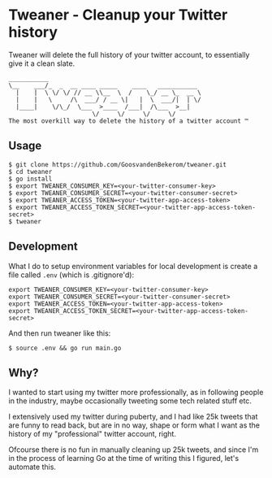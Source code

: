 # Tweaner - Cleanup your Twitter history

Tweaner will delete the full history of your twitter account,
to essentially give it a clean slate.

```
___________
\__    ___/_  _  __ ____ _____    ____   ___________
  |    |  \ \/ \/ // __ \\__  \  /    \_/ __ \_  __ \
  |    |   \     /\  ___/ / __ \|   |  \  ___/|  | \/
  |____|    \/\_/  \___  >____  /___|  /\___  >__|
                       \/     \/     \/     \/
The most overkill way to delete the history of a twitter account ™
```

## Usage

```
$ git clone https://github.com/GoosvandenBekerom/tweaner.git
$ cd tweaner
$ go install
$ export TWEANER_CONSUMER_KEY=<your-twitter-consumer-key>
$ export TWEANER_CONSUMER_SECRET=<your-twitter-consumer-secret>
$ export TWEANER_ACCESS_TOKEN=<your-twitter-app-access-token>
$ export TWEANER_ACCESS_TOKEN_SECRET=<your-twitter-app-access-token-secret>
$ tweaner
```

## Development

What I do to setup environment variables for local development is create a file called `.env` (which is .gitignore'd):

```
export TWEANER_CONSUMER_KEY=<your-twitter-consumer-key>
export TWEANER_CONSUMER_SECRET=<your-twitter-consumer-secret>
export TWEANER_ACCESS_TOKEN=<your-twitter-app-access-token>
export TWEANER_ACCESS_TOKEN_SECRET=<your-twitter-app-access-token-secret>
```

And then run tweaner like this:

```
$ source .env && go run main.go
```

## Why?

I wanted to start using my twitter more professionally, as in following people in the industry,
maybe occasionally tweeting some tech related stuff etc.

I extensively used my twitter during puberty, and I had like 25k tweets that are funny to read back,
but are in no way, shape or form what I want as the history of my "professional" twitter account, right.

Ofcourse there is no fun in manually cleaning up 25k tweets,
and since I'm in the process of learning Go at the time of writing this I figured, let's automate this.
